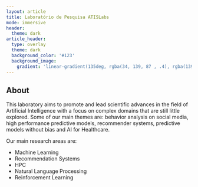 ```yaml
---
layout: article
title: Laboratório de Pesquisa ATISLabs
mode: immersive
header:
  theme: dark
article_header:
  type: overlay
  theme: dark
  background_color: '#123'
  background_image:
    gradient: 'linear-gradient(135deg, rgba(34, 139, 87 , .4), rgba(139, 34, 139, .4))'
---
```


## About

This laboratory aims to promote and lead scientific advances in the field of Artificial Intelligence with a focus on complex domains that are still little explored. Some of our main themes are: behavior analysis on social media, high performance predictive models, recommender systems, predictive models without bias and AI for Healthcare.

Our main research areas are:
- Machine Learning
- Recommendation Systems
- HPC
- Natural Language Processing
- Reinforcement Learning
